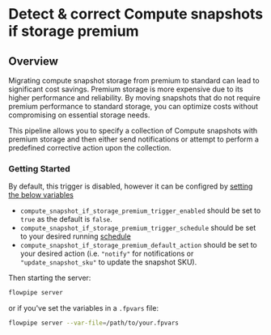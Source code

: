 # Detect & correct Compute snapshots if storage premium

## Overview

Migrating compute snapshot storage from premium to standard can lead to significant cost savings. Premium storage is more expensive due to its higher performance and reliability. By moving snapshots that do not require premium performance to standard storage, you can optimize costs without compromising on essential storage needs.

This pipeline allows you to specify a collection of Compute snapshots with premium storage and then either send notifications or attempt to perform a predefined corrective action upon the collection.

### Getting Started

By default, this trigger is disabled, however it can be configred by [setting the below variables](https://flowpipe.io/docs/build/mod-variables#passing-input-variables)
- `compute_snapshot_if_storage_premium_trigger_enabled` should be set to `true` as the default is `false`.
- `compute_snapshot_if_storage_premium_trigger_schedule` should be set to your desired running [schedule](https://flowpipe.io/docs/flowpipe-hcl/trigger/schedule#more-examples)
- `compute_snapshot_if_storage_premium_default_action` should be set to your desired action (i.e. `"notify"` for notifications or `"update_snapshot_sku"` to update the snapshot SKU).

Then starting the server:
```sh
flowpipe server
```

or if you've set the variables in a `.fpvars` file:
```sh
flowpipe server --var-file=/path/to/your.fpvars
```